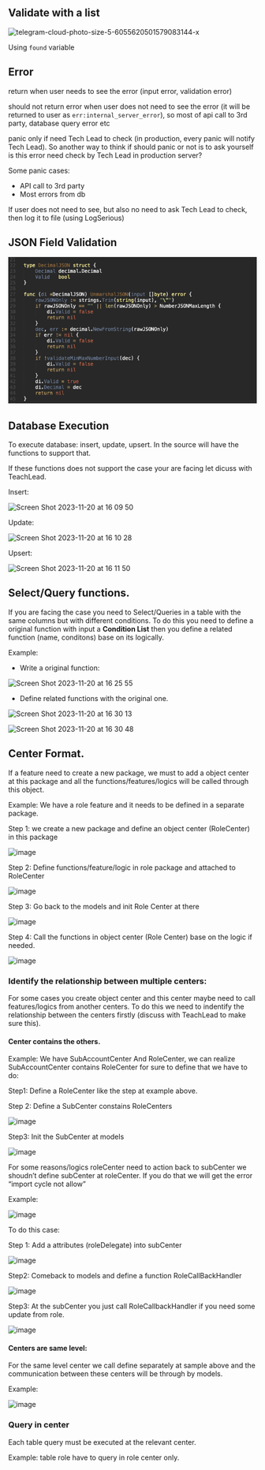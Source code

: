 ## Validate with a list

![telegram-cloud-photo-size-5-6055620501579083144-x](telegram-cloud-photo-size-5-6055620501579083144-x.png)

Using `found` variable

## Error

return when user needs to see the error (input error, validation error)

should not return error when user does not need to see the error (it will be returned to user as `err:internal_server_error`), so most of api call to 3rd party, database query error etc

panic only if need Tech Lead to check (in production, every panic will notify Tech Lead). So another way to think if should panic or not is to ask yourself is this error need check by Tech Lead in production server?

Some panic cases:
* API call to 3rd party
* Most errors from db

If user does not need to see, but also no need to ask Tech Lead to check, then log it to file (using LogSerious)



## JSON Field Validation

![image-20211103095200230](image-20211103095200230.png)

## Database Execution

To execute database: insert, update, upsert. In the source will have the functions to support that.

If these functions does not support the case your are facing let dicuss with TeachLead.

Insert:

![Screen Shot 2023-11-20 at 16 09 50](https://github.com/arrowltd/docs/assets/17697751/adadf160-5a02-4b4e-8e0f-5146ba2bf326)

Update:

![Screen Shot 2023-11-20 at 16 10 28](https://github.com/arrowltd/docs/assets/17697751/cc34d7a3-1f6b-4cc6-8e54-98fead391223)

Upsert:

![Screen Shot 2023-11-20 at 16 11 50](https://github.com/arrowltd/docs/assets/17697751/06f07e35-5203-4896-8140-59d9b51760ab)

## Select/Query functions.
If you are facing the case you need to Select/Queries in a table with the same columns but with different conditions. To do this you need to define a original function with input a **Condition List** then you define a related function (name, conditons) base on its logically.

Example:

- Write a original function:

![Screen Shot 2023-11-20 at 16 25 55](https://github.com/arrowltd/docs/assets/17697751/7d6181ba-c57c-410d-a10b-37a40fc441d8)

- Define related functions with the original one.

![Screen Shot 2023-11-20 at 16 30 13](https://github.com/arrowltd/docs/assets/17697751/e0619731-e691-4535-a884-ba62533e72ef)

![Screen Shot 2023-11-20 at 16 30 48](https://github.com/arrowltd/docs/assets/17697751/8c46daa7-0429-4743-89a5-5486b58d00d4)

## Center Format.

If a feature need to create a new package, we must to add a object center at this package and all the functions/features/logics  will be called through this object.

Example: We have a role feature and it needs to be defined in a separate package.

Step 1: we create a new package and define an object center (RoleCenter) in this package 

![image](https://github.com/arrowltd/docs/assets/17697751/8b57ec94-8095-4080-bcdd-9a4f85677117)

Step 2: Define functions/feature/logic in role package and attached to RoleCenter

![image](https://github.com/arrowltd/docs/assets/17697751/47c5a1ef-4479-4dba-ac5f-2fd9dfee09c0)

Step 3: Go back to the models and init Role Center at there

![image](https://github.com/arrowltd/docs/assets/17697751/f1dcc645-08dd-4ef0-83b8-4cbe34b21c05)

Step 4: Call the functions in object center (Role Center) base on the logic if needed.

![image](https://github.com/arrowltd/docs/assets/17697751/5d815cd5-6cc2-41d6-8d15-934b35d1f53a)

### Identify the relationship between multiple centers: 
For some cases you create object center  and this center maybe need to call features/logics from another centers.
To do this we need to indentify the relationship between the centers firstly (discuss with TeachLead to make sure this).

#### Center contains the others.
Example: We have SubAccountCenter And RoleCenter, we can realize SubAccountCenter contains RoleCenter for sure to define that we have to do:

Step1: Define a RoleCenter like the step at example above.

Step 2: Define a SubCenter constains RoleCenters

![image](https://github.com/arrowltd/docs/assets/17697751/135def74-bbd9-4333-aff0-48df6b3a8f12)

Step3: Init the SubCenter at models

![image](https://github.com/arrowltd/docs/assets/17697751/6b45f2af-489f-48ef-afec-aefa236a1b58)

For some reasons/logics roleCenter need to action back to subCenter we shoudn’t define subCenter at roleCenter. If you do that we will get the error “import cycle not allow”

Example:

![image](https://github.com/arrowltd/docs/assets/17697751/397a4e1a-08a5-4fdb-9681-75853587262e)

To do this case: 

Step 1: Add a attributes (roleDelegate) into subCenter

![image](https://github.com/arrowltd/docs/assets/17697751/c84a6541-cd06-484e-9ba9-79e250672416)

Step2: Comeback to models and define a function RoleCallBackHandler

![image](https://github.com/arrowltd/docs/assets/17697751/9def3e8f-7df6-41a9-9e46-376407794fef)

Step3: At the subCenter you just call RoleCallbackHandler if you need some update from role.

![image](https://github.com/arrowltd/docs/assets/17697751/d7b05d66-581d-4229-8181-521d8d8b5011)

#### Centers are same level:
For the same level center we call define separately at sample above and the communication between these centers will be through by models.

Example:

![image](https://github.com/arrowltd/docs/assets/17697751/cfb59d2e-f149-4d0b-a0ec-85fc8a688aa0)

### Query in center

Each table query must be executed at the relevant center.

Example: table role have to query in role center only.









